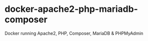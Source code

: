 # docker-apache2-php-mariadb-composer
Docker running Apache2, PHP, Composer, MariaDB &amp; PHPMyAdmin
